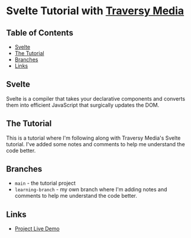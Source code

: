 # Svelte Tutorial with [Traversy Media](https://www.youtube.com/watch?v=3TVy6GdtNuQ)

## Table of Contents

- [Svelte](#svelte)
- [The Tutorial](#the-tutorial)
- [Branches](#branches)
- [Links](#links)

## Svelte

Svelte is a compiler that takes your declarative components and converts them into efficient JavaScript that surgically updates the DOM.

## The Tutorial

This is a tutorial where I'm following along with Traversy Media's Svelte tutorial. I've added some notes and comments to help me understand the code better.

## Branches

- `main` - the tutorial project
- `learning-branch` - my own branch where I'm adding notes and comments to help me understand the code better.

## Links

- [Project Live Demo](https://feedback-svelte-two.vercel.app/)
